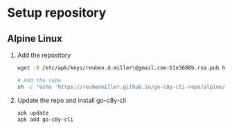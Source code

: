 
# Setup repository

## Alpine Linux

1. Add the repository

    ```sh
    wget -O /etc/apk/keys/reuben.d.miller\@gmail.com-61e3680b.rsa.pub https://reubenmiller.github.io/go-c8y-cli-repo/alpine/PUBLIC.KEY

    # Add the repo
    sh -c "echo 'https://reubenmiller.github.io/go-c8y-cli-repo/alpine/stable/main'" >> /etc/apk/repositories
    ```

2. Update the repo and install go-c8y-cli

    ```sh
    apk update
    apk add go-c8y-cli
    ```
